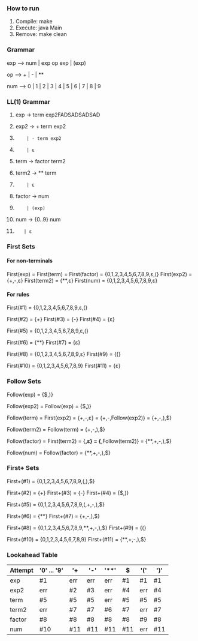 ### How to run
1. Compile: make 
2. Execute: java Main
3. Remove:  make clean

### Grammar 

exp --> num | exp op exp | (exp)  

op  --> + | - | **

num --> 0 | 1 | 2 | 3 | 4 | 5 | 6 | 7 | 8 | 9 

### LL(1) Grammar 

1) exp    -> term exp2FADSADSADSAD

2) exp2   -> + term exp2
3)         | - term exp2
4)         | ε

5) term   -> factor term2 

6) term2  -> ** term
7)         | ε

8) factor -> num
9)         | (exp)

10) num   -> {0..9} num
11)        | ε

### First Sets 

#### For non-terminals 
First(exp)   = First(term) = First(factor) = {0,1,2,3,4,5,6,7,8,9,ε,(}
First(exp2)  = {+,-,ε}
First(term2) = {**,ε}
First(num)   = {0,1,2,3,4,5,6,7,8,9,ε}

#### For rules
First(#1)  = {0,1,2,3,4,5,6,7,8,9,ε,(}

First(#2)  = {+}
First(#3)  = {-}
First(#4)  = {ε}

First(#5)  = {0,1,2,3,4,5,6,7,8,9,ε,(}

First(#6)  = {**}
First(#7)  = {ε}

First(#8)  = {0,1,2,3,4,5,6,7,8,9,ε}
First(#9)  = {(}

First(#10) = {0,1,2,3,4,5,6,7,8,9}
First(#11) = {ε}

### Follow Sets 

Follow(exp)    = {$,)}

Follow(exp2)   = Follow(exp) = {$,)}

Follow(term)   = First(exp2) = {+,-,ε} = {+,-,Follow(exp2)} = {+,-,),$}

Follow(term2)  = Follow(term) = {+,-,),$}

Follow(factor) = First(term2) = {**,ε} = {**,Follow(term2)} = {**,+,-,),$}

Follow(num)    = Follow(factor) = {**,+,-,),$}

### First+ Sets 

First+(#1)  = {0,1,2,3,4,5,6,7,8,9,(,),$}

First+(#2)  = {+}
First+(#3)  = {-}
First+(#4)  = {$,)}

First+(#5)  = {0,1,2,3,4,5,6,7,8,9,(,+,-,),$}

First+(#6)  = {**}
First+(#7)  = {+,-,),$}

First+(#8)  = {0,1,2,3,4,5,6,7,8,9,**,+,-,),$}
First+(#9)  = {(}

First+(#10) = {0,1,2,3,4,5,6,7,8,9}
First+(#11) = {**,+,-,),$}

### Lookahead Table 

Attempt | '0' ... '9' | '+ | '-' | '**' | $ | '(' |  ')' | 
--- | --- | --- | --- |--- |--- |--- |--- |
| exp    |  #1 | err  | err  | err |  #1 | #1  | #1  |
| exp2   | err |  #2  |  #3  | err |  #4 | err | #4  |
| term   |  #5 |  #5  |  #5  | err |  #5 | #5  | #5  |
| term2  | err |  #7  |  #7  |  #6 |  #7 | err | #7  |
| factor |  #8 |  #8  |  #8  |  #8 |  #8 | #9  | #8  |
| num    | #10 | #11  | #11  | #11 | #11 | err | #11 |
